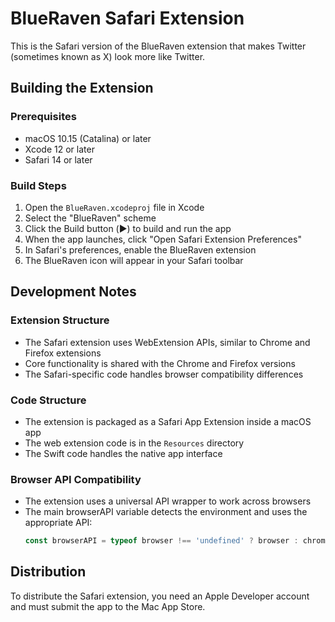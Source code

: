 # BlueRaven Safari Extension

This is the Safari version of the BlueRaven extension that makes Twitter (sometimes known as X) look more like Twitter.

## Building the Extension

### Prerequisites
- macOS 10.15 (Catalina) or later
- Xcode 12 or later
- Safari 14 or later

### Build Steps
1. Open the `BlueRaven.xcodeproj` file in Xcode
2. Select the "BlueRaven" scheme
3. Click the Build button (▶️) to build and run the app
4. When the app launches, click "Open Safari Extension Preferences"
5. In Safari's preferences, enable the BlueRaven extension
6. The BlueRaven icon will appear in your Safari toolbar

## Development Notes

### Extension Structure
- The Safari extension uses WebExtension APIs, similar to Chrome and Firefox extensions
- Core functionality is shared with the Chrome and Firefox versions
- The Safari-specific code handles browser compatibility differences

### Code Structure
- The extension is packaged as a Safari App Extension inside a macOS app
- The web extension code is in the `Resources` directory
- The Swift code handles the native app interface

### Browser API Compatibility
- The extension uses a universal API wrapper to work across browsers
- The main browserAPI variable detects the environment and uses the appropriate API:
  ```javascript
  const browserAPI = typeof browser !== 'undefined' ? browser : chrome;
  ```

## Distribution
To distribute the Safari extension, you need an Apple Developer account and must submit the app to the Mac App Store.